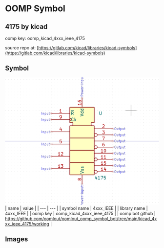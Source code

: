 # OOMP Symbol  
## 4175  by kicad  
  
oomp key: oomp_kicad_4xxx_ieee_4175  
  
source repo at: [https://gitlab.com/kicad/libraries/kicad-symbols](https://gitlab.com/kicad/libraries/kicad-symbols)  
## Symbol  
  
[![working.png](working_600.png)](working.png)  
| name | value | 
| --- | --- | 
| symbol name | 4xxx_IEEE | 
| library name | 4xxx_IEEE | 
| oomp key | oomp_kicad_4xxx_ieee_4175 | 
| oomp bot github | https://github.com/oomlout/oomlout_oomp_symbol_bot/tree/main/kicad_4xxx_ieee_4175/working | 
## Images  
